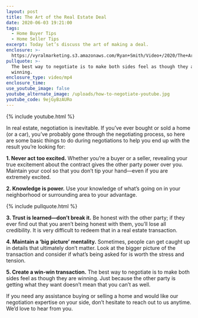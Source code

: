 ```yaml
---
layout: post
title: The Art of the Real Estate Deal
date: 2020-06-03 19:21:00
tags:
  - Home Buyer Tips
  - Home Seller Tips
excerpt: Today let’s discuss the art of making a deal.
enclosure: >-
  https://vyralmarketing.s3.amazonaws.com/Ryan+Smith/Video+/2020/The+Art+of+the+Real+Estate+Deal.mp4
pullquote: >-
  The best way to negotiate is to make both sides feel as though they are
  winning.
enclosure_type: video/mp4
enclosure_time:
use_youtube_image: false
youtube_alternate_image: /uploads/how-to-negotiate-youtube.jpg
youtube_code: 9ejGyBzAURo
---
```


{% include youtube.html %}

In real estate, negotiation is inevitable. If you’ve ever bought or sold a home (or a car), you’ve probably gone through the negotiating process, so here are some basic things to do during negotiations to help you end up with the result you’re looking for:

**1\. Never act too excited.** Whether you’re a buyer or a seller, revealing your true excitement about the contract gives the other party power over you. Maintain your cool so that you don’t tip your hand—even if you are extremely excited.

**2\. Knowledge is power.** Use your knowledge of what’s going on in your neighborhood or surrounding area to your advantage.&nbsp;

{% include pullquote.html %}

**3\. Trust is learned—don’t break it.** Be honest with the other party; if they ever find out that you aren’t being honest with them, you’ll lose all credibility. It is very difficult to redeem that in a real estate transaction.&nbsp;

**4\. Maintain a ‘big picture’ mentality.** Sometimes, people can get caught up in details that ultimately don’t matter. Look at the bigger picture of the transaction and consider if what’s being asked for is worth the stress and tension.&nbsp;

**5\. Create a win-win transaction.** The best way to negotiate is to make both sides feel as though they are winning. Just because the other party is getting what they want doesn’t mean that you can’t as well.&nbsp;

If you need any assistance buying or selling a home and would like our negotiation expertise on your side, don’t hesitate to reach out to us anytime. We’d love to hear from you.